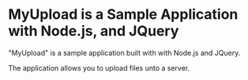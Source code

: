 # MyUpload is a Sample Application with Node.js, and JQuery #

"MyUpload" is a sample  application built with with Node.js and JQuery.

The application allows you to upload files unto a server.
